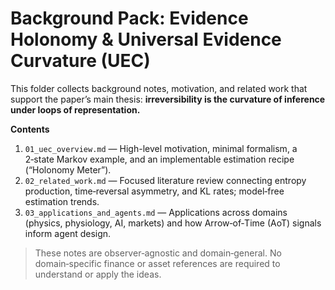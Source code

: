 # Background Pack: Evidence Holonomy & Universal Evidence Curvature (UEC)

This folder collects background notes, motivation, and related work that support the paper’s main thesis:
**irreversibility is the curvature of inference under loops of representation.**

**Contents**
1. `01_uec_overview.md` — High-level motivation, minimal formalism, a 2‑state Markov example, and an implementable estimation recipe (“Holonomy Meter”).
2. `02_related_work.md` — Focused literature review connecting entropy production, time‑reversal asymmetry, and KL rates; model‑free estimation trends.
3. `03_applications_and_agents.md` — Applications across domains (physics, physiology, AI, markets) and how Arrow‑of‑Time (AoT) signals inform agent design.

> These notes are observer‑agnostic and domain‑general. No domain‑specific finance or asset references are required to understand or apply the ideas.

